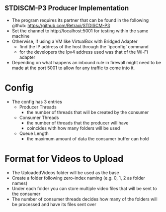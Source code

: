 ## STDISCM-P3 Producer Implementation
- The program requires its partner that can be found in the following github: https://github.com/Retraxi/STDISCM-P3
- Set the channel to http://localhost:5001 for testing within the same machine
- Otherwise, if using a VM like VirtualBox with Bridged Adapter
  - find the IP address of the host through the 'ipconfig' command
  - for the developers the Ipv4 address used was that of the Wi-Fi adapter
- Depending on what happens an inbound rule in firewall might need to be made at the port 5001 to allow for any
  traffic to come into it.

# Config
- The config has 3 entries
  - Producer Threads
    - the number of threads that will be created by the consumer
  - Consumer Threads
    - the number of threads that the producer will have
    - coincides with how many folders will be used
  - Queue Length
    - the maximum amount of data the consumer buffer can hold

# Format for Videos to Upload
- The UploadedVideos folder will be used as the base
- Create a folder following zero-index naming (e.g. 0, 1, 2 as folder names)
- Under each folder you can store multiple video files that will be sent to the consumer
- The number of consumer threads decides how many of the folders will be processed and have
  its files sent over
